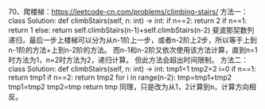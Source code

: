 70、爬楼梯：https://leetcode-cn.com/problems/climbing-stairs/
方法一：
class Solution:
    def climbStairs(self, n: int) -> int:
        if n==2:
            return 2
        if n==1:
            return 1
        else:
            return self.climbStairs(n-1)+self.climbStairs(n-2)
斐波那契数列递归，最后一步上楼梯可以分为从n-1阶上一步，或者n-2阶上2步，所以等于上到n-1阶的方法+上到n-2阶的方法。
而n-1和n-2阶又依次使用该方法计算，直到n=1时方法为1，n=2时方法为2，递归计算。
但此方法会超出时间限制。
方法二：
class Solution:
    def climbStairs(self, n: int) -> int:
        tmp1=1
        tmp2=2
        i=0
        if n==1:
            return tmp1
        if n==2:
            return tmp2
        for i in range(n-2):
            tmp=tmp1+tmp2
            tmp1=tmp2
            tmp2=tmp
        return tmp
同理，只是改为从1，2计算到n，计算方向相反。